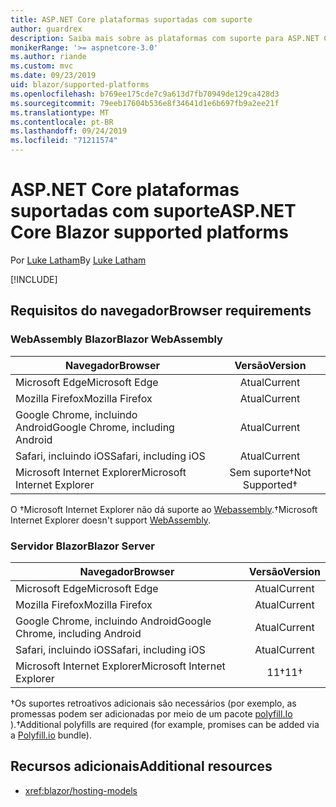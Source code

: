 ```yaml
---
title: ASP.NET Core plataformas suportadas com suporte
author: guardrex
description: Saiba mais sobre as plataformas com suporte para ASP.NET Core mais incrivelmente.
monikerRange: '>= aspnetcore-3.0'
ms.author: riande
ms.custom: mvc
ms.date: 09/23/2019
uid: blazor/supported-platforms
ms.openlocfilehash: b769ee175cde7c9a613d7fb70949de129ca428d3
ms.sourcegitcommit: 79eeb17604b536e8f34641d1e6b697fb9a2ee21f
ms.translationtype: MT
ms.contentlocale: pt-BR
ms.lasthandoff: 09/24/2019
ms.locfileid: "71211574"
---
```

# <a name="aspnet-core-blazor-supported-platforms"></a><span data-ttu-id="d9273-103">ASP.NET Core plataformas suportadas com suporte</span><span class="sxs-lookup"><span data-stu-id="d9273-103">ASP.NET Core Blazor supported platforms</span></span>

<span data-ttu-id="d9273-104">Por [Luke Latham](https://github.com/guardrex)</span><span class="sxs-lookup"><span data-stu-id="d9273-104">By [Luke Latham](https://github.com/guardrex)</span></span>

[!INCLUDE[](~/includes/blazorwasm-preview-notice.md)]

## <a name="browser-requirements"></a><span data-ttu-id="d9273-105">Requisitos do navegador</span><span class="sxs-lookup"><span data-stu-id="d9273-105">Browser requirements</span></span>

### <a name="blazor-webassembly"></a><span data-ttu-id="d9273-106">WebAssembly Blazor</span><span class="sxs-lookup"><span data-stu-id="d9273-106">Blazor WebAssembly</span></span>

| <span data-ttu-id="d9273-107">Navegador</span><span class="sxs-lookup"><span data-stu-id="d9273-107">Browser</span></span>                          | <span data-ttu-id="d9273-108">Versão</span><span class="sxs-lookup"><span data-stu-id="d9273-108">Version</span></span>               |
| -------------------------------- | :-------------------: |
| <span data-ttu-id="d9273-109">Microsoft Edge</span><span class="sxs-lookup"><span data-stu-id="d9273-109">Microsoft Edge</span></span>                   | <span data-ttu-id="d9273-110">Atual</span><span class="sxs-lookup"><span data-stu-id="d9273-110">Current</span></span>               |
| <span data-ttu-id="d9273-111">Mozilla Firefox</span><span class="sxs-lookup"><span data-stu-id="d9273-111">Mozilla Firefox</span></span>                  | <span data-ttu-id="d9273-112">Atual</span><span class="sxs-lookup"><span data-stu-id="d9273-112">Current</span></span>               |
| <span data-ttu-id="d9273-113">Google Chrome, incluindo Android</span><span class="sxs-lookup"><span data-stu-id="d9273-113">Google Chrome, including Android</span></span> | <span data-ttu-id="d9273-114">Atual</span><span class="sxs-lookup"><span data-stu-id="d9273-114">Current</span></span>               |
| <span data-ttu-id="d9273-115">Safari, incluindo iOS</span><span class="sxs-lookup"><span data-stu-id="d9273-115">Safari, including iOS</span></span>            | <span data-ttu-id="d9273-116">Atual</span><span class="sxs-lookup"><span data-stu-id="d9273-116">Current</span></span>               |
| <span data-ttu-id="d9273-117">Microsoft Internet Explorer</span><span class="sxs-lookup"><span data-stu-id="d9273-117">Microsoft Internet Explorer</span></span>      | <span data-ttu-id="d9273-118">Sem suporte&dagger;</span><span class="sxs-lookup"><span data-stu-id="d9273-118">Not Supported&dagger;</span></span> |

<span data-ttu-id="d9273-119">O &dagger;Microsoft Internet Explorer não dá suporte ao [Webassembly](https://webassembly.org).</span><span class="sxs-lookup"><span data-stu-id="d9273-119">&dagger;Microsoft Internet Explorer doesn't support [WebAssembly](https://webassembly.org).</span></span>

### <a name="blazor-server"></a><span data-ttu-id="d9273-120">Servidor Blazor</span><span class="sxs-lookup"><span data-stu-id="d9273-120">Blazor Server</span></span>

| <span data-ttu-id="d9273-121">Navegador</span><span class="sxs-lookup"><span data-stu-id="d9273-121">Browser</span></span>                          | <span data-ttu-id="d9273-122">Versão</span><span class="sxs-lookup"><span data-stu-id="d9273-122">Version</span></span>    |
| -------------------------------- | :--------: |
| <span data-ttu-id="d9273-123">Microsoft Edge</span><span class="sxs-lookup"><span data-stu-id="d9273-123">Microsoft Edge</span></span>                   | <span data-ttu-id="d9273-124">Atual</span><span class="sxs-lookup"><span data-stu-id="d9273-124">Current</span></span>    |
| <span data-ttu-id="d9273-125">Mozilla Firefox</span><span class="sxs-lookup"><span data-stu-id="d9273-125">Mozilla Firefox</span></span>                  | <span data-ttu-id="d9273-126">Atual</span><span class="sxs-lookup"><span data-stu-id="d9273-126">Current</span></span>    |
| <span data-ttu-id="d9273-127">Google Chrome, incluindo Android</span><span class="sxs-lookup"><span data-stu-id="d9273-127">Google Chrome, including Android</span></span> | <span data-ttu-id="d9273-128">Atual</span><span class="sxs-lookup"><span data-stu-id="d9273-128">Current</span></span>    |
| <span data-ttu-id="d9273-129">Safari, incluindo iOS</span><span class="sxs-lookup"><span data-stu-id="d9273-129">Safari, including iOS</span></span>            | <span data-ttu-id="d9273-130">Atual</span><span class="sxs-lookup"><span data-stu-id="d9273-130">Current</span></span>    |
| <span data-ttu-id="d9273-131">Microsoft Internet Explorer</span><span class="sxs-lookup"><span data-stu-id="d9273-131">Microsoft Internet Explorer</span></span>      | <span data-ttu-id="d9273-132">11&dagger;</span><span class="sxs-lookup"><span data-stu-id="d9273-132">11&dagger;</span></span> |

<span data-ttu-id="d9273-133">&dagger;Os suportes retroativos adicionais são necessários (por exemplo, as promessas podem ser adicionadas por meio de um pacote [polyfill.Io](https://polyfill.io/v3/) ).</span><span class="sxs-lookup"><span data-stu-id="d9273-133">&dagger;Additional polyfills are required (for example, promises can be added via a [Polyfill.io](https://polyfill.io/v3/) bundle).</span></span>

## <a name="additional-resources"></a><span data-ttu-id="d9273-134">Recursos adicionais</span><span class="sxs-lookup"><span data-stu-id="d9273-134">Additional resources</span></span>

* <xref:blazor/hosting-models>
